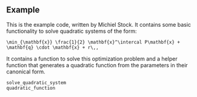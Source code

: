 ## Example

This is the example code, written by Michiel Stock. It contains some basic functionality
to solve quadratic systems of the form:

``\min_{\mathbf{x}} \frac{1}{2} \mathbf{x}^\intercal P\mathbf{x} + \mathbf{q} \cdot \mathbf{x} + r\,,``

It contains a function to solve this optimization problem and a helper function that generates a quadratic function from
the parameters in their canonical form.

```@docs
solve_quadratic_system
quadratic_function
```